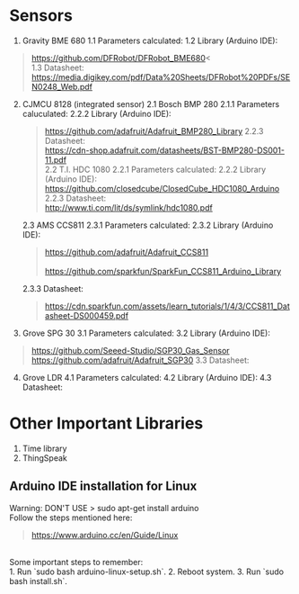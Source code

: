 # Sensors

1. Gravity BME 680
  1.1 Parameters calculated: 
  1.2 Library (Arduino IDE):  <br>
  >https://github.com/DFRobot/DFRobot_BME680<  
  1.3 Datasheet: <br>
  >https://media.digikey.com/pdf/Data%20Sheets/DFRobot%20PDFs/SEN0248_Web.pdf 
  
2. CJMCU 8128 (integrated sensor)
    2.1 Bosch BMP 280
      2.1.1 Parameters caluculated:
      2.2.2 Library (Arduino IDE):  <br> 
      >https://github.com/adafruit/Adafruit_BMP280_Library
      2.2.3 Datasheet:    <br>
      >https://cdn-shop.adafruit.com/datasheets/BST-BMP280-DS001-11.pdf      
     2.2 T.I. HDC 1080
      2.2.1 Parameters calculated:
      2.2.2 Library (Arduino IDE):  <br> 
      >https://github.com/closedcube/ClosedCube_HDC1080_Arduino  
      2.2.3 Datasheet:  <br>
      >http://www.ti.com/lit/ds/symlink/hdc1080.pdf
      
     2.3 AMS CCS811
      2.3.1 Parameters calculated:
      2.3.2 Library (Arduino IDE):  <br> 
      >https://github.com/adafruit/Adafruit_CCS811
                     <br>        
      >https://github.com/sparkfun/SparkFun_CCS811_Arduino_Library
                   
      2.3.3 Datasheet:  <br>
      >https://cdn.sparkfun.com/assets/learn_tutorials/1/4/3/CCS811_Datasheet-DS000459.pdf
      
      
3. Grove SPG 30
  3.1 Parameters calculated:
  3.2 Library (Arduino IDE):  <br> 
  >https://github.com/Seeed-Studio/SGP30_Gas_Sensor
      <br>
  >https://github.com/adafruit/Adafruit_SGP30
  3.3 Datasheet:
  
4. Grove LDR
  4.1 Parameters calculated:
  4.2 Library (Arduino IDE):
  4.3 Datasheet:
  
  
# Other Important Libraries

1. Time library
2. ThingSpeak


## Arduino IDE installation for Linux 
Warning: DON'T USE > sudo apt-get install arduino
<br>Follow the steps mentioned here: <br>
>https://www.arduino.cc/en/Guide/Linux

<br>
Some important steps to remember: <br>
1. Run `sudo bash arduino-linux-setup.sh`.
2. Reboot system.
3. Run `sudo bash install.sh`.
